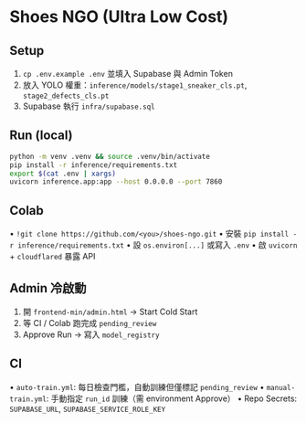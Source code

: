 # Shoes NGO (Ultra Low Cost)

## Setup
1. `cp .env.example .env` 並填入 Supabase 與 Admin Token
2. 放入 YOLO 權重：`inference/models/stage1_sneaker_cls.pt`, `stage2_defects_cls.pt`
3. Supabase 執行 `infra/supabase.sql`

## Run (local)
```bash
python -m venv .venv && source .venv/bin/activate
pip install -r inference/requirements.txt
export $(cat .env | xargs)
uvicorn inference.app:app --host 0.0.0.0 --port 7860
```

## Colab
• `!git clone https://github.com/<you>/shoes-ngo.git`
• 安裝 `pip install -r inference/requirements.txt`
• 設 `os.environ[...]` 或寫入 `.env`
• 啟 `uvicorn` + `cloudflared` 暴露 API

## Admin 冷啟動
1. 開 `frontend-min/admin.html` → Start Cold Start
2. 等 CI / Colab 跑完成 `pending_review`
3. Approve Run → 寫入 `model_registry`

## CI
• `auto-train.yml`: 每日檢查門檻，自動訓練但僅標記 `pending_review`
• `manual-train.yml`: 手動指定 `run_id` 訓練（需 environment Approve）
• Repo Secrets: `SUPABASE_URL`, `SUPABASE_SERVICE_ROLE_KEY`